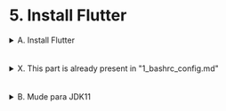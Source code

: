 # 5. **Install Flutter**
<details><summary>A. Install Flutter</summary>

```bash
sudo apt install -y clang cmake ninja-build pkg-config libgtk-3-dev liblzma-dev

```

```bash
sudo snap install flutter --classic

```
</details><br><br>


<details><summary>X. This part is already present in "1_bashrc_config.md"</summary>

```bash
echo 'export FLUTTER_HOME=/home/$USER/snap/flutter/common/flutter' >> ~/.bashrc
echo 'export PATH=$PATH:$FLUTTER_HOME/bin' >> ~/.bashrc

```

```bash
source ~/.bashrc

```
</details><br><br>


<details><summary>B. Mude para JDK11</summary>

```bash
jdk11

```

```bash
flutter doctor --android-licenses

```
</details><br><br>

